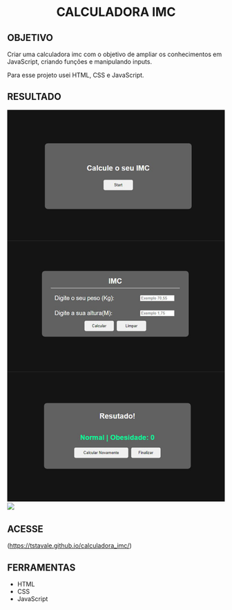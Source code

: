 <h1 align="center"> CALCULADORA IMC </h1>

<h2>OBJETIVO</h2>

Criar uma calculadora imc com o objetivo de ampliar os conhecimentos em JavaScript, criando funções e manipulando inputs.

Para esse projeto usei HTML, CSS e JavaScript.

<h2> RESULTADO</h2>

<img src="./assets/img/calc-imc.png">

<img src="./assets/img/">

<h2>ACESSE</h2>

(https://tstavale.github.io/calculadora_imc/)

<h2>FERRAMENTAS</h2>

<ul>
  <li>HTML</li>

  <li>CSS</li>

  <li>JavaScript</li>

</ul>


